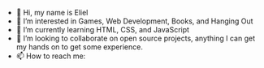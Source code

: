 - 👋 Hi, my name is Eliel
- 👀 I’m interested in Games, Web Development, Books, and Hanging Out
- 🌱 I’m currently learning HTML, CSS, and JavaScript
- 💞️ I’m looking to collaborate on open source projects, anything I can get my hands on to get some experience.
- 📫 How to reach me:

<!---
Starlord306/Starlord306 is a ✨ special ✨ repository because its `README.md` (this file) appears on your GitHub profile.
You can click the Preview link to take a look at your changes.
--->
